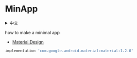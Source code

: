 # MinApp

<details>
<summary>
中文
</summary>

 - Android 版的 Hello World 最小可以有多小

 通过各种手段，对编译产物 apk 进行压缩，看看一个最基础的 App 可以有多小。


</details>

how to make a minimal app

 - [Material Design](https://mp.weixin.qq.com/s/6b5hIMxqz2WEutcxRbRfhg)
 
 ```gradle
implementation 'com.google.android.material:material:1.2.0'
```


